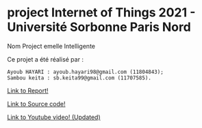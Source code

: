 # project Internet of Things 2021 - Université Sorbonne Paris Nord
Nom Project emelle Intelligente

Ce projet a été réalisé par :

    Ayoub HAYARI : ayoub.hayari98@gmail.com (11804843);
    Sambou keita : sb.keita99@gmail.com (11707585).



[Link to Report!](https://github.com/institut-galilee/2020-legendary-enigma/tree/master/doc)

[Link to Source code!](https://github.com/institut-galilee/2020-semelle-intelligente/tree/master/src)

[Link to Youtube video! (Updated)](https://youtu.be/9NmV4ul7Rio)
